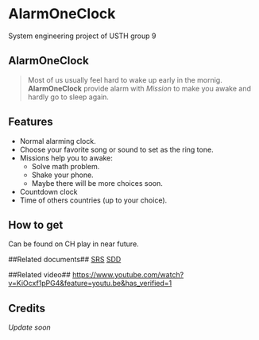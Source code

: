# AlarmOneClock
System engineering project of USTH group 9 
## AlarmOneClock ##

>Most of us usually feel hard to wake up early in the mornig. **AlarmOneClock** 
provide alarm with *Mission* to make you awake and hardly go to sleep again. 

## Features ##

- Normal alarming clock.
- Choose your favorite song or sound to set as the ring tone.
- Missions help you to awake:
	* Solve math problem.
	* Shake your phone.
	* Maybe there will be more choices soon.
- Countdown clock 
- Time of others countries (up to your choice).

## How to get  ##
Can be found on CH play in near future. 

##Related documents##
[SRS](https://docs.google.com/document/d/18FnDyLv0YIAUWulMwzdPrGxcru3bg4rtsX-3uriw328/edit)
[SDD](https://docs.google.com/document/d/1bGcOB950tOYoCmnpiNcFT7yY9jlH64R8OOp7k-9uFHw/edit)

##Related video##
https://www.youtube.com/watch?v=KiOcxf1pPG4&feature=youtu.be&has_verified=1

## Credits ##

*Update soon*
